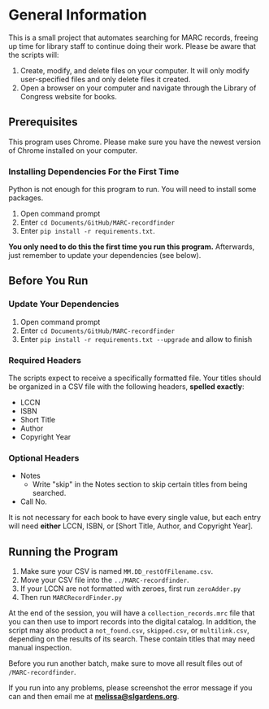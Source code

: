 # General Information
This is a small project that automates searching for MARC records, freeing up time for library staff to continue doing their work. Please be aware that the scripts will:

1. Create, modify, and delete files on your computer. It will only modify user-specified files and only delete files it created.
2. Open a browser on your computer and navigate through the Library of Congress website for books.

## Prerequisites
This program uses Chrome. Please make sure you have the newest version of Chrome installed on your computer.

### Installing Dependencies For the First Time
Python is not enough for this program to run. You will need to install some packages.
1. Open command prompt
2. Enter `cd Documents/GitHub/MARC-recordfinder`
3. Enter `pip install -r requirements.txt`.

**You only need to do this the first time you run this program.** Afterwards, just remember to update your dependencies (see below).

## Before You Run

### Update Your Dependencies
1. Open command prompt
2. Enter `cd Documents/GitHub/MARC-recordfinder`
2. Enter `pip install -r requirements.txt --upgrade` and allow to finish

### Required Headers
The scripts expect to receive a specifically formatted file. Your titles should be organized in a CSV file with the following headers, **spelled exactly**:
- LCCN
- ISBN
- Short Title
- Author
- Copyright Year

### Optional Headers
- Notes
  - Write "skip" in the Notes section to skip certain titles from being searched.
- Call No.

It is not necessary for each book to have every single value, but each entry will need **either** LCCN, ISBN, or [Short Title, Author, and Copyright Year].

## Running the Program
1. Make sure your CSV is named `MM.DD_restOfFilename.csv`.
2. Move your CSV file into the `../MARC-recordfinder`.
4. If your LCCN are not formatted with zeroes, first run `zeroAdder.py`
5. Then run `MARCRecordFinder.py`

At the end of the session, you will have a `collection_records.mrc` file that you can then use to import records into the digital catalog. In addition, the script may also product a `not_found.csv`, `skipped.csv`, or `multilink.csv`, depending on the results of its search. These contain titles that may need manual inspection.

Before you run another batch, make sure to move all result files out of `/MARC-recordfinder`.

If you run into any problems, please screenshot the error message if you can and then email me at **melissa@slgardens.org**.